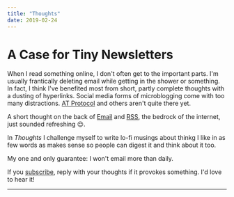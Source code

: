 ```yaml
---
title: "Thoughts"
date: 2019-02-24
---
```


# A Case for Tiny Newsletters

When I read something online, I don't often get to the important parts. I'm usually frantically deleting email while getting in the shower or something. In fact, I think I've benefited most from short, partly complete thoughts with a dusting of hyperlinks. Social media forms of microblogging come with too many distractions. [AT Protocol](https://atproto.com) and others aren't quite there yet. 

A short thought on the back of [Email](https://en.wikipedia.org/wiki/History_of_email) and [RSS](https://en.wikipedia.org/wiki/RSS#History), the bedrock of the internet, just sounded refreshing :relieved:. 

In *Thoughts* I challenge myself to write lo-fi musings about thinkg I like in as few words as makes sense so people can digest it and think about it too.

My one and only guarantee: I won't email more than daily.

If you [subscribe](https://buttondown.email/kevinkuhl), reply with your thoughts if it provokes something. I'd love to hear it!

---